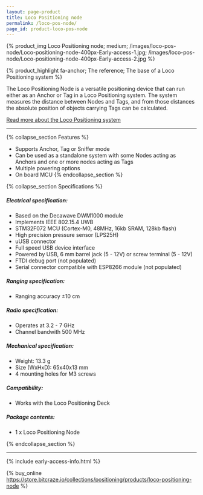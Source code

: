 ```yaml
---
layout: page-product
title: Loco Positioning node
permalink: /loco-pos-node/
page_id: product-loco-pos-node
---
```


{% product_img Loco Positioning node; medium;
/images/loco-pos-node/Loco-positioning-node-400px-Early-access-1.jpg;
/images/loco-pos-node/Loco-positioning-node-400px-Early-access-2.jpg
%}

{% product_highlight
fa-anchor;
The reference;
The base of a Loco Positioning system 
%}

The Loco Positioning Node is a versatile positioning device that can run either
as an Anchor or Tag in a Loco Positioning system. The system measures
the distance between Nodes and Tags, and from those distances the 
absolute position of objects carrying Tags can be calculated.

[Read more about the Loco Positioning system](/loco-pos-system/)



---

{% collapse_section Features %}
* Supports Anchor, Tag or Sniffer mode
* Can be used as a standalone system with some Nodes acting as Anchors and one
or more nodes acting as Tags
* Multiple powering options
* On board MCU
{% endcollapse_section %}

{% collapse_section Specifications %}
##### Electrical specification:

* Based on the Decawave DWM1000 module
* Implements IEEE 802.15.4 UWB
* STM32F072 MCU (Cortex-M0, 48MHz, 16kb SRAM, 128kb flash)
* High precision pressure sensor (LPS25H)
* uUSB connector
* Full speed USB device interface
* Powered by USB, 6 mm barrel jack (5 - 12V) or screw terminal (5 - 12V) 
* FTDI debug port (not populated)
* Serial connector compatible with ESP8266 module (not populated)

##### Ranging specification:

* Ranging accuracy ±10 cm

##### Radio specification:

* Operates at 3.2 - 7 GHz
* Channel bandwith 500 MHz

##### Mechanical specification:

* Weight: 13.3 g
* Size (WxHxD): 65x40x13 mm
* 4 mounting holes for M3 screws

##### Compatibility:

* Works with the Loco Positioning Deck

##### Package contents:

* 1 x Loco Positioning Node

{% endcollapse_section %}

---

{% include early-access-info.html %}

{% buy_online https://store.bitcraze.io/collections/positioning/products/loco-positioning-node %}

